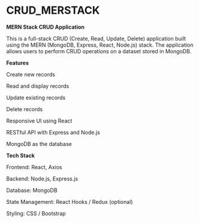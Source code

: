 # CRUD_MERSTACK
**MERN Stack CRUD Application**


This is a full-stack CRUD (Create, Read, Update, Delete) application built using the MERN (MongoDB, Express, React, Node.js) stack. The application allows users to perform CRUD operations on a dataset stored in MongoDB.

**Features**

Create new records

Read and display records

Update existing records

Delete records

Responsive UI using React

RESTful API with Express and Node.js

MongoDB as the database

**Tech Stack**

Frontend: React, Axios

Backend: Node.js, Express.js

Database: MongoDB

State Management: React Hooks / Redux (optional)

Styling: CSS / Bootstrap 
